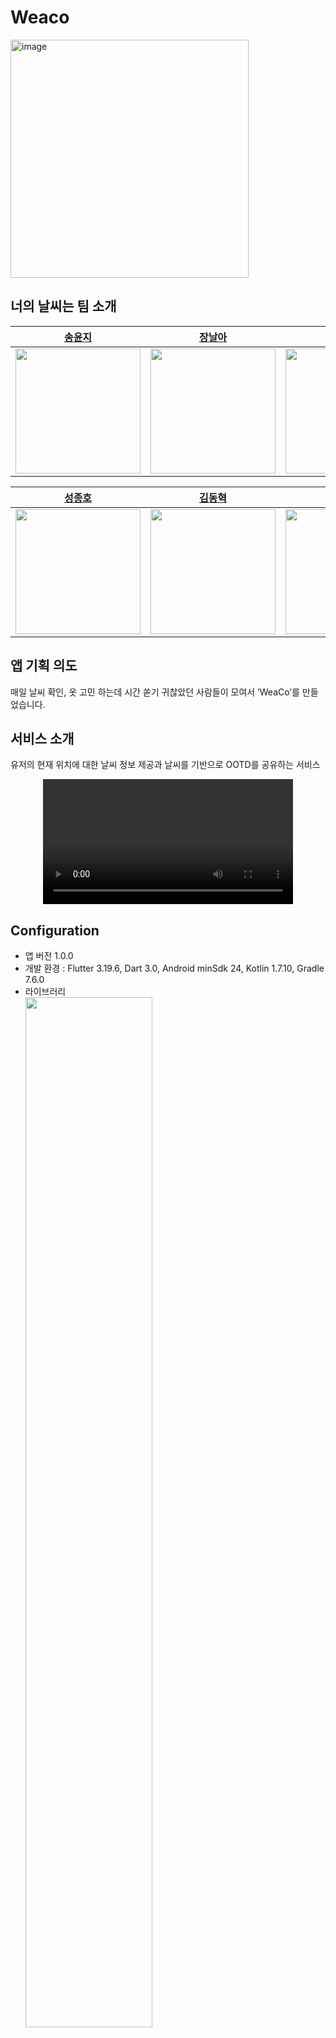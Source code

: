 # Weaco
<img width="381" alt="image" src="https://github.com/Team-Weather/ci_test/assets/90754590/d632cb06-79dc-4f6e-9b5b-3114161424bd">

## 너의 날씨는 팀 소개

|[송윤지](https://github.com/somarok)|[장날아](https://github.com/NalaJang)|[전종현](https://github.com/hoogom88)|
|:----:|:----:|:----:|
|<img src = "https://github.com/Team-Weather/ci_test/assets/32134533/8d3a4028-b02e-42fe-bfd4-080d6b0a774c" height="200" width="200">|<img src = "https://github.com/Team-Weather/ci_test/assets/32134533/9b8743f5-ddbf-4ae9-bea2-33a64295e955" height="200" width="200">|<img src = "https://github.com/Team-Weather/ci_test/assets/32134533/e7a2e682-c670-4077-aee3-4a12ab995ecb" height="200" width="200">|

|[성종호](https://github.com/SeongJongHo)|[김동혁](https://github.com/KimDonghyeok)|[김민규](https://github.com/gyubit)|
|:----:|:----:|:----:|
|<img src = "https://github.com/Team-Weather/ci_test/assets/32134533/18e0cc0f-fc3c-40b8-b163-8540fb16bcdc" height="200" width="200">|<img src = "https://github.com/Team-Weather/ci_test/assets/32134533/42c7b8c5-c8bb-41ea-b74d-30d03076de8a" height="200" width="200">|<img src = "https://github.com/Team-Weather/ci_test/assets/32134533/238e554a-7b88-4424-a124-d74318e65643" height="200" width="200">|

## 앱 기획 의도

매일 날씨 확인, 옷 고민 하는데 시간 쏟기 귀찮았던 사람들이 모여서 ‘WeaCo’를 만들었습니다.

## 서비스 소개
유저의 현재 위치에 대한 날씨 정보 제공과 날씨를 기반으로 OOTD를 공유하는 서비스


<div align="center">
  <video autoplay loop src="https://github.com/Team-Weather/ci_test/assets/26239098/9fa97cf6-5e85-4fdc-8166-12ff2a3f5b63" width="400" />
</div>


## Configuration

- 앱 버전 1.0.0
- 개발 환경 : Flutter 3.19.6, Dart 3.0, Android minSdk 24, Kotlin 1.7.10, Gradle 7.6.0
- 라이브러리  
  <img width="65%" src="https://github.com/Team-Weather/ci_test/assets/26239098/f274be3e-eafe-4190-b129-dd5e3857dc44">

## 앱 전체 구조 / 아키텍처 이미지 

![image](https://github.com/Team-Weather/ci_test/assets/90754590/cfa21382-ffa8-4015-b18e-3120aa640002)

<br></br>

## 전체 플로우 차트

![image](https://github.com/Team-Weather/ci_test/assets/73895803/e532d7cd-999f-4451-9f18-83f9e7248f77)

